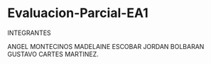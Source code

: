 # Evaluacion-Parcial-EA1
INTEGRANTES

ANGEL MONTECINOS
MADELAINE ESCOBAR
JORDAN BOLBARAN
GUSTAVO CARTES MARTINEZ.